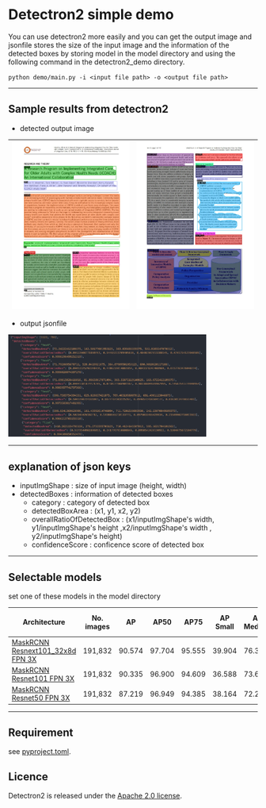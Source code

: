 Detectron2 simple demo
====

You can use detectron2 more easily and you can get the output image and jsonfile stores the size of the input image and the information of the detected boxes by storing model in the model directory and using the following command in the detectron2_demo directory.
```
python demo/main.py -i <input file path> -o <output file path>
```
---

## Sample results from detectron2



* detected output image

| <img src="output/image1.jpg" width=400> | <img src="output/image2.jpg" width=400> |
|---------------------------------------------------------------------------|---------------------------------------------------------------------------|

* output jsonfile

<img src="output/outputjson_sample.jpg" width=400>




---

## explanation of json keys


   * inputImgShape  : size of input image (height, width)
   * detectedBoxes  : information of detected boxes
     * category  : category of detected box
     * detectedBoxArea  : (x1, y1, x2, y2)
     * overallRatioOfDetectedBox  : (x1/inputImgShape's width, y1/inputImgShape's height ,x2/inputImgShape's width , y2/inputImgShape's height)
     * confidenceScore  : conficence score of detected box

---
## Selectable models  
set one of these models in the model directory

 | Architecture                                                                                                  | No. images | AP     | AP50   | AP75   | AP Small | AP Medium | AP Large | Model size full | Model size trimmed |
 |---------------------------------------------------------------------------------------------------------------|------------|--------|--------|--------|----------|-----------|----------|--------------------|-----------------|
 | [MaskRCNN Resnext101_32x8d FPN 3X](https://www.dropbox.com/sh/1098ym6vhad4zi6/AABe16eSdY_34KGp52W0ruwha?dl=0) | 191,832    | 90.574 | 97.704 | 95.555 | 39.904   | 76.350    | 95.165   | 816M               | 410M            |
 | [MaskRCNN Resnet101 FPN 3X](https://www.dropbox.com/sh/wgt9skz67usliei/AAD9n6qbsyMz1Y3CwpZpHXCpa?dl=0)        | 191,832    | 90.335 | 96.900 | 94.609 | 36.588   | 73.672    | 94.533   |480M                    | 240M            |
 | [MaskRCNN Resnet50 FPN 3X](https://www.dropbox.com/sh/44ez171b2qaocd2/AAB0huidzzOXeo99QdplZRjua?dl=0)                                                                                                              | 191,832           | 87.219       | 96.949       | 94.385       | 38.164         | 72.292          |  94.081        |                    |  168M               |

---

## Requirement
   see [pyproject.toml](pyproject.toml).

## Licence

Detectron2 is released under the [Apache 2.0 license](LICENSE).
